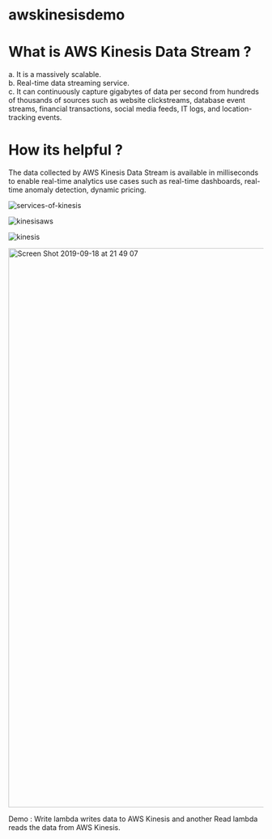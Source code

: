 # awskinesisdemo
# What is AWS Kinesis Data Stream ?
a. It is a massively scalable.\
b. Real-time data streaming service.\
c. It can continuously capture gigabytes of data per second from hundreds of thousands of sources such as website clickstreams, database event streams, financial transactions, social media feeds, IT logs, and location-tracking events.


# How its helpful ?
The data collected by AWS Kinesis Data Stream is available in milliseconds to enable real-time analytics use cases such as real-time dashboards, real-time anomaly detection, dynamic pricing.

![services-of-kinesis](https://user-images.githubusercontent.com/30971809/65175591-68637500-da53-11e9-9c88-c305bef7a721.png)

![kinesisaws](https://user-images.githubusercontent.com/30971809/65072983-3938ff00-d992-11e9-9077-4caa6667a2a4.png)

![kinesis](https://user-images.githubusercontent.com/30971809/65073092-6ab1ca80-d992-11e9-871e-26eb962f4b70.png)

<img width="1105" alt="Screen Shot 2019-09-18 at 21 49 07" src="https://user-images.githubusercontent.com/30971809/65180912-36a3db80-da5e-11e9-8d2f-16bc83992e13.png">

Demo :
Write lambda writes data to AWS Kinesis and another Read lambda reads the data from AWS Kinesis.



